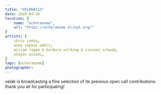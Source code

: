 ```yaml
---
title: "VELAK#113"
date: 2020-04-26
location: {
    name: "echoraeume",
    url: "https://echoraeume.klingt.org/"
}
artists: [
    chris janka,
    anna sophie adelt,
    miriam ragam & barbara wilding & vinzenz schwab,
    shayan assadi,
]
tags: [echoraeume]
photographer: 
---
```

velak is broadcasting a fine selection of its previous open call contributions.  
thank you all for participating!

